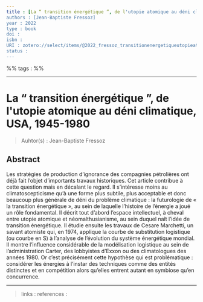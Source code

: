 ```yaml
---
title : [La “ transition énergétique ”, de l'utopie atomique au déni climatique, USA, 1945-1980]
authors : [Jean-Baptiste Fressoz]
year : 2022
type : book
doi : 
isbn : 
URI : zotero://select/items/@2022_fressoz_transitionenergetiqueutopieatomiqueaudeniclimatiqueusa19451980
status : 
---
```


%% tags :  %% 

---

La “ transition énergétique ”, de l'utopie atomique au déni climatique, USA, 1945-1980
===
> Auhtor(s) : Jean-Baptiste Fressoz

## Abstract
Les stratégies de production d’ignorance des compagnies pétrolières ont déjà fait l’objet d’importants travaux historiques. Cet article contribue à cette question mais en décalant le regard. Il s’intéresse moins au climatoscepticisme qu’à une forme plus subtile, plus acceptable et donc beaucoup plus générale de déni du problème climatique : la futurologie de « la transition énergétique », au sein de laquelle l’histoire de l’énergie a joué un rôle fondamental. Il décrit tout d’abord l’espace intellectuel, à cheval entre utopie atomique et néomalthusianisme, au sein duquel naît l’idée de transition énergétique. Il étudie ensuite les travaux de Cesare Marchetti, un savant atomiste qui, en 1974, applique la courbe de substitution logistique (ou courbe en S) à l’analyse de l’évolution du système énergétique mondial. Il montre l’influence considérable de la modélisation logistique au sein de l’administration Carter, des lobbyistes d’Exxon ou des climatologues des années 1980. Or c’est précisément cette hypothèse qui est problématique : considérer les énergies à l’instar des techniques comme des entités distinctes et en compétition alors qu’elles entrent autant en symbiose qu’en concurrence.



---
> links : 
> references : 

